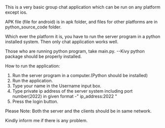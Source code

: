 
This is a very basic group chat application which can be run on any platform except
ios.

APK file (file for android) is in apk folder, and files for other platforms are in 
python_source_code folder.

Which ever the platform it is, you have to run the server program in a python installed
system. Then only chat application works well.

Those who are running python program, take main.py.
--Kivy python package should be properly installed.

How to run the application:
  1. Run the server program in a computer.(Python should be installed)
  2. Run the application.
  3. Type your name in the Username input box.
  4. Type private ip address of the server system including port number(2022) in 
      given format -" ip_address:2022 "
  5. Press the login button.

Please Note:
  Both the server and the clients should be in same network.

Kindly inform me if there is any problem.
